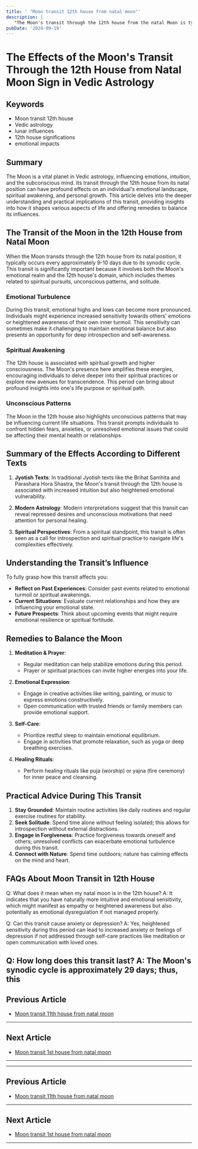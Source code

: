 ```yaml
---
title: ' "Moon transit 12th house from natal moon"'
description: |
   "The Moon's transit through the 12th house from the natal Moon is typically difficult. It often brings mental distress
pubDate: '2024-09-19'
---
```


# The Effects of the Moon's Transit Through the 12th House from Natal Moon Sign in Vedic Astrology

## Keywords

* Moon transit 12th house
* Vedic astrology
* lunar influences
* 12th house significations
* emotional impacts

## Summary

The Moon is a vital planet in Vedic astrology, influencing emotions, intuition, and the subconscious mind. Its transit through the 12th house from its natal position can have profound effects on an individual's emotional landscape, spiritual awakening, and personal growth. This article delves into the deeper understanding and practical implications of this transit, providing insights into how it shapes various aspects of life and offering remedies to balance its influences.

## The Transit of the Moon in the 12th House from Natal Moon

When the Moon transits through the 12th house from its natal position, it typically occurs every approximately 9-10 days due to its synodic cycle. This transit is significantly important because it involves both the Moon's emotional realm and the 12th house's domain, which includes themes related to spiritual pursuits, unconscious patterns, and solitude.

### Emotional Turbulence

During this transit, emotional highs and lows can become more pronounced. Individuals might experience increased sensitivity towards others' emotions or heightened awareness of their own inner turmoil. This sensitivity can sometimes make it challenging to maintain emotional balance but also presents an opportunity for deep introspection and self-awareness.

### Spiritual Awakening

The 12th house is associated with spiritual growth and higher consciousness. The Moon's presence here amplifies these energies, encouraging individuals to delve deeper into their spiritual practices or explore new avenues for transcendence. This period can bring about profound insights into one's life purpose or spiritual path.

### Unconscious Patterns

The Moon in the 12th house also highlights unconscious patterns that may be influencing current life situations. This transit prompts individuals to confront hidden fears, anxieties, or unresolved emotional issues that could be affecting their mental health or relationships.

## Summary of the Effects According to Different Texts

1. **Jyotish Texts**: In traditional Jyotish texts like the Brihat Samhita and Parashara Hora Shastra, the Moon's transit through the 12th house is associated with increased intuition but also heightened emotional vulnerability.
   
2. **Modern Astrology**: Modern interpretations suggest that this transit can reveal repressed desires and unconscious motivations that need attention for personal healing.

3. **Spiritual Perspectives**: From a spiritual standpoint, this transit is often seen as a call for introspection and spiritual practice to navigate life's complexities effectively.

## Understanding the Transit’s Influence

To fully grasp how this transit affects you:

- **Reflect on Past Experiences**: Consider past events related to emotional turmoil or spiritual awakenings.
- **Current Situations**: Evaluate current relationships and how they are influencing your emotional state.
- **Future Prospects**: Think about upcoming events that might require emotional resilience or spiritual fortitude.

## Remedies to Balance the Moon

1. **Meditation & Prayer**:
   - Regular meditation can help stabilize emotions during this period.
   - Prayer or spiritual practices can invite higher energies into your life.

2. **Emotional Expression**:
   - Engage in creative activities like writing, painting, or music to express emotions constructively.
   - Open communication with trusted friends or family members can provide emotional support.

3. **Self-Care**:
   - Prioritize restful sleep to maintain emotional equilibrium.
   - Engage in activities that promote relaxation, such as yoga or deep breathing exercises.

4. **Healing Rituals**:
   - Perform healing rituals like puja (worship) or yajna (fire ceremony) for inner peace and cleansing.
   
## Practical Advice During This Transit

1. **Stay Grounded**: Maintain routine activities like daily routines and regular exercise routines for stability.
2. **Seek Solitude**: Spend time alone without feeling isolated; this allows for introspection without external distractions.
3. **Engage in Forgiveness**: Practice forgiveness towards oneself and others; unresolved conflicts can exacerbate emotional turbulence during this transit.
4. **Connect with Nature**: Spend time outdoors; nature has calming effects on the mind and heart.

## FAQs About Moon Transit in 12th House

Q: What does it mean when my natal moon is in the 12th house?
A: It indicates that you have naturally more intuitive and emotional sensitivity, which might manifest as empathy or heightened awareness but also potentially as emotional dysregulation if not managed properly.

Q: Can this transit cause anxiety or depression?
A: Yes, heightened sensitivity during this period can lead to increased anxiety or feelings of depression if not addressed through self-care practices like meditation or open communication with loved ones.

Q: How long does this transit last?
A: The Moon's synodic cycle is approximately 29 days; thus, this
---

## Previous Article
- [Moon transit 11th house from natal moon](200111_Moon_transit_11th_house_from_natal_moon.md)

---

## Next Article
- [Moon transit 1st house from natal moon](200101_Moon_transit_1st_house_from_natal_moon.md)

---
---

## Previous Article
- [Moon transit 11th house from natal moon](200111_Moon_transit_11th_house_from_natal_moon.md)

---

## Next Article
- [Moon transit 1st house from natal moon](200101_Moon_transit_1st_house_from_natal_moon.md)

---
